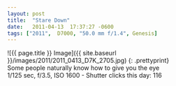 ```yaml
---
layout: post
title:  "Stare Down"
date:   2011-04-13  17:37:27 -0600
tags: ["2011",  D7000, "50.0 mm f/1.4", Genesis]
---
```

![{{ page.title }} Image]({{ site.baseurl }}/images/2011/2011_0413_D7K_2705.jpg)
{: .prettyprint}  
Some people naturally know how to give you the eye  
1/125 sec, f/3.5, ISO 1600 - Shutter clicks this day: 116